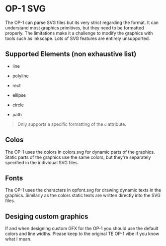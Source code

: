 
# OP-1 SVG

The OP-1 can parse SVG files but its very strict regarding the format. It can
understand most graphics primitives, but they need to be formatted properly.
The limitations make it a challenge to modify the graphics with tools such as
Inkscape. Lots of SVG features are entirely unsupported.


## Supported Elements (non exhaustive list)

 - line

 - polyline
 
 - rect

 - ellipse

 - circle

 - path
 > Only supports a specific formatting of the `d` attribute.
 
 
## Colos

The OP-1 uses the colors in colors.svg for dynamic parts of the graphics.
Static parts of the graphics use the same colors, but they're separately
specified in the individual SVG files.

 
## Fonts

The OP-1 uses the characters in opfont.svg for drawing dynamic texts in the
graphics. Similarly as the colors static texts are written directly into
the SVG files.


## Desiging custom graphics

If and when designing custom GFX for the OP-1 you should use the default colors and 
line widths. Please keep to the original TE OP-1 vibe if you know what I mean.



